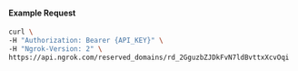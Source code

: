 
#### Example Request
```bash
curl \
-H "Authorization: Bearer {API_KEY}" \
-H "Ngrok-Version: 2" \
https://api.ngrok.com/reserved_domains/rd_2GguzbZJDkFvN7ldBvttxXcvOqi
